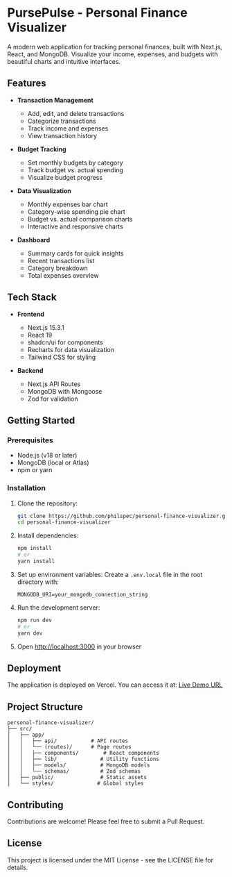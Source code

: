 # PursePulse - Personal Finance Visualizer

A modern web application for tracking personal finances, built with Next.js, React, and MongoDB. Visualize your income, expenses, and budgets with beautiful charts and intuitive interfaces.

## Features

- **Transaction Management**
  - Add, edit, and delete transactions
  - Categorize transactions
  - Track income and expenses
  - View transaction history

- **Budget Tracking**
  - Set monthly budgets by category
  - Track budget vs. actual spending
  - Visualize budget progress

- **Data Visualization**
  - Monthly expenses bar chart
  - Category-wise spending pie chart
  - Budget vs. actual comparison charts
  - Interactive and responsive charts

- **Dashboard**
  - Summary cards for quick insights
  - Recent transactions list
  - Category breakdown
  - Total expenses overview

## Tech Stack

- **Frontend**
  - Next.js 15.3.1
  - React 19
  - shadcn/ui for components
  - Recharts for data visualization
  - Tailwind CSS for styling

- **Backend**
  - Next.js API Routes
  - MongoDB with Mongoose
  - Zod for validation

## Getting Started

### Prerequisites

- Node.js (v18 or later)
- MongoDB (local or Atlas)
- npm or yarn

### Installation

1. Clone the repository:
   ```bash
   git clone https://github.com/philspec/personal-finance-visualizer.git
   cd personal-finance-visualizer
   ```

2. Install dependencies:
   ```bash
   npm install
   # or
   yarn install
   ```

3. Set up environment variables:
   Create a `.env.local` file in the root directory with:
   ```
   MONGODB_URI=your_mongodb_connection_string
   ```

4. Run the development server:
   ```bash
   npm run dev
   # or
   yarn dev
   ```

5. Open [http://localhost:3000](http://localhost:3000) in your browser

## Deployment

The application is deployed on Vercel. You can access it at:
[Live Demo URL](https://personal-finance-visualizer-8xi9zvd08.vercel.app/)

## Project Structure

```
personal-finance-visualizer/
├── src/
│   ├── app/
│   │   ├── api/           # API routes
│   │   └── (routes)/      # Page routes
│   │   ├── components/        # React components
│   │   ├── lib/              # Utility functions
│   │   ├── models/           # MongoDB models
│   │   └── schemas/          # Zod schemas
│   ├── public/               # Static assets
│   └── styles/              # Global styles
```

## Contributing

Contributions are welcome! Please feel free to submit a Pull Request.

## License

This project is licensed under the MIT License - see the LICENSE file for details.
